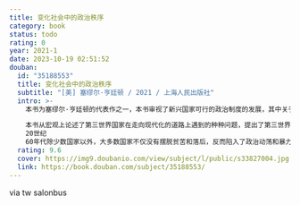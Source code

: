 ```yaml
---
title: 变化社会中的政治秩序
category: book
status: todo
rating: 0
year: 2021-1
date: 2023-10-19 02:51:52
douban:
  id: "35188553"
  title: 变化社会中的政治秩序
  subtitle: "[美] 塞缪尔·亨廷顿 / 2021 / 上海人民出版社"
  intro: >-
    本书为塞缪尔·亨廷顿的代表作之一，本书审视了新兴国家可行的政治制度的发展，其中关于发展中国家的知识广度和分析洞见是惊人的，对现代政治分析作出了重大而持久的贡献，确立了亨廷顿作为他同时代人中最杰出政治学家之一的地位。

    本书从宏观上论述了第三世界国家在走向现代化的道路上遇到的种种问题，提出了第三世界国家走向现代化的“强政府理论”。二战后亚非拉一大批国家纷纷摆脱原有的殖民地半殖民地而独立，并开始了现代化进程，但到
    20世纪
    60年代除少数国家以外，大多数国家不仅没有摆脱贫苦和落后，反而陷入了政治动荡和暴力冲突。本书分析了导致发展中国家政治动荡的原因，指出一个国家如何才能避免政治动荡实现政治稳定中的发展，获得现代化的成功。亨廷顿在考察了许多国家的情况后指出，要*除国内政治的动荡和衰朽，这些国家就必须建立起强大的政府，所谓强大的政府也就是有能力制衡政治参与和政治制度化的政府。亨廷顿把第三世界发展中国家大致分为传统君主制政体、军人左右局势的普力夺政体和革命政体，并对这几种政体在进行现代化改革过程中如何克服不同的困难、利用独具的有利条件的情形逐个进行了详尽的分析。
  rating: 9.6
  cover: https://img9.doubanio.com/view/subject/l/public/s33827004.jpg
  link: https://book.douban.com/subject/35188553/
---
```


via tw salonbus

